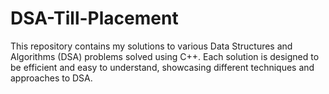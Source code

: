 # DSA-Till-Placement
This repository contains my solutions to various Data Structures and Algorithms (DSA) problems solved using C++. Each solution is designed to be efficient and easy to understand, showcasing different techniques and approaches to DSA.
